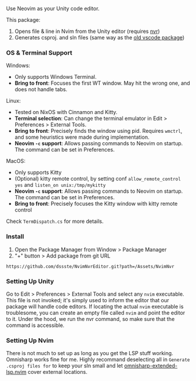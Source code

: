 Use Neovim as your Unity code editor.

This package:
1. Opens file & line in Nvim from the Unity editor (requires [nvr](https://github.com/mhinz/neovim-remote))
2. Generates csproj. and sln files (same way as the [old vscode package](https://github.com/Unity-Technologies/com.unity.ide.vscode))

### OS & Terminal Support
Windows:
- Only supports Windows Terminal.
- **Bring to front**: Focuses the first WT window. May hit the wrong one, and does not handle tabs.

Linux:
- Tested on NixOS with Cinnamon and Kitty.
- **Terminal selection**: Can change the terminal emulator in Edit > Preferences > External Tools.
- **Bring to front**: Precisely finds the window using pid. Requires ```wmctrl```, and some heuristics were made during implementation.
- **Neovim ```-c``` support**: Allows passing commands to Neovim on startup. The command can be set in Preferences.

MacOS:
- Only supports Kitty
- (Optional) kitty remote control, by setting conf ```allow_remote_control yes``` and ```listen_on unix:/tmp/mykitty```
- **Neovim ```-c``` support**: Allows passing commands to Neovim on startup. The command can be set in Preferences.
- **Bring to front**: Precisely focuses the Kitty window with kitty remote control

Check ```TermDispatch.cs``` for more details.

### Install
1. Open the Package Manager from Window > Package Manager
2. "+" button > Add package from git URL
```
https://github.com/dssste/NvimNvrEditor.git?path=/Assets/NvimNvr
```

### Setting Up Unity
Go to Edit > Preferences > External Tools and select any ```nvim``` executable. This file is not invoked; it's simply used to inform the editor that our package will handle code editors. If locating the actual ```nvim``` executable is troublesome, you can create an empty file called ```nvim``` and point the editor to it. Under the hood, we run the nvr command, so make sure that the command is accessible.

### Setting Up Nvim
There is not much to set up as long as you get the LSP stuff working. Omnisharp works fine for me. Highly recommand deselecting all in ```Generate .csproj files for``` to keep your sln small and let [omnisharp-extended-lsp.nvim](https://github.com/Hoffs/omnisharp-extended-lsp.nvim) cover external locations.
